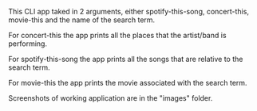 This CLI app taked in 2 arguments, either spotify-this-song, concert-this, movie-this and the name of the search term. 

For concert-this the app prints all the places that the artist/band is performing.

For spotify-this-song the app prints all the songs that are relative to the search term. 

For movie-this the app prints the movie associated with the search term. 


Screenshots of working application are in the "images" folder.